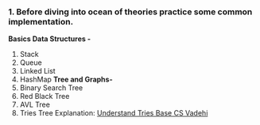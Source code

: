 
### 1. Before diving into ocean of theories practice some common implementation.
 **Basics Data Structures -**
 1.  Stack
 2.  Queue
 3.  Linked List
 4.  HashMap
**Tree and Graphs-**
 5. Binary Search Tree
 6. Red Black Tree
 7. AVL Tree
 8. Tries Tree
		Explanation: [
Understand Tries Base CS Vadehi](https://medium.com/basecs/trying-to-understand-tries-3ec6bede0014)

<!--stackedit_data:
eyJoaXN0b3J5IjpbMTkyMTkyNTQ1Nl19
-->